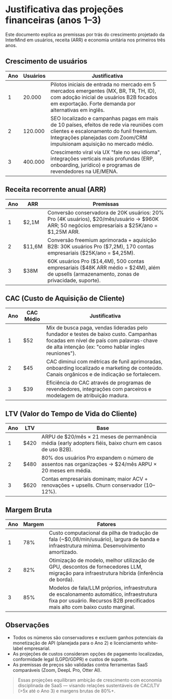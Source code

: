 # Justificativa das projeções financeiras (anos 1–3) <Badge type="warning" text="draft" />

Este documento explica as premissas por trás do crescimento projetado da InterMind em usuários, receita (ARR) e economia unitária nos primeiros três anos.

## Crescimento de usuários

| Ano | Usuários | Justificativa                                                                                                                                                                       |
| --- | -------- | ----------------------------------------------------------------------------------------------------------------------------------------------------------------------------------- |
| 1   | 20.000   | Pilotos iniciais de entrada no mercado em 5 mercados emergentes (MX, BR, TR, TH, ID), com adoção inicial de usuários B2B focados em exportação. Forte demanda por alternativas em inglês. |
| 2   | 120.000  | SEO localizado e campanhas pagas em mais de 10 países, efeitos de rede via reuniões com clientes e escalonamento do funil freemium. Integrações planejadas com Zoom/CRM impulsionam aquisição no mercado médio. |
| 3   | 400.000  | Crescimento viral via UX "fale no seu idioma", integrações verticais mais profundas (ERP, onboarding, jurídico) e programas de revendedores na UE/MENA. |

## Receita recorrente anual (ARR)

| Ano | ARR     | Premissas                                                                                                                         |
| --- | ------- | --------------------------------------------------------------------------------------------------------------------------------- |
| 1   | \$2,1M  | Conversão conservadora de 20K usuários: 20% Pro (4K usuários), \$20/mês/usuário → \$960K ARR; 50 negócios empresariais a \$25K/ano = \$1,25M ARR. |
| 2   | \$11,6M | Conversão freemium aprimorada + aquisição B2B: 30K usuários Pro (\$7,2M), 170 contas empresariais (\$25K/ano = \$4,25M).                 |
| 3   | \$38M   | 60K usuários Pro (\$14,4M), 500 contas empresariais (\$48K ARR médio = \$24M), além de upsells (armazenamento, zonas de privacidade, suporte).             |

## CAC (Custo de Aquisição de Cliente)

| Ano | CAC Médio | Justificativa                                                                                                                                                    |
| --- | --------- | ---------------------------------------------------------------------------------------------------------------------------------------------------------------- |
| 1   | \$52      | Mix de busca paga, vendas lideradas pelo fundador e testes de baixo custo. Campanhas focadas em nível de país com palavras-chave de alta intenção (ex: "como hablar ingles reuniones"). |
| 2   | \$45      | CAC diminui com métricas de funil aprimoradas, onboarding localizado e marketing de conteúdo. Canais orgânicos e de indicação se fortalecem.                   |
| 3   | \$39      | Eficiência do CAC através de programas de revendedores, integrações com parceiros e modelagem de atribuição madura.                                             |

## LTV (Valor do Tempo de Vida do Cliente)

| Ano | LTV   | Base                                                                                           |
| --- | ----- | ---------------------------------------------------------------------------------------------- |
| 1   | \$420 | ARPU de \$20/mês × 21 meses de permanência média (early adopters fiéis, baixo churn em casos de uso B2B). |
| 2   | \$480 | 80% dos usuários Pro expandem o número de assentos nas organizações → \$24/mês ARPU × 20 meses em média. |
| 3   | \$620 | Contas empresariais dominam; maior ACV + renovações + upsells. Churn conservador (10–12%).    |

## Margem Bruta

| Ano | Margem | Fatores                                                                                                                 |
| --- | ------ | ----------------------------------------------------------------------------------------------------------------------- |
| 1   | 78%    | Custo computacional da pilha de tradução de fala (\~\$0,08/min/usuário), largura de banda e infraestrutura mínima. Desenvolvimento amortizado. |
| 2   | 82%    | Otimização de modelo, melhor utilização de GPU, descontos de fornecedores LLM, migração para infraestrutura híbrida (inferência de borda). |
| 3   | 85%    | Modelos de fala/LLM próprios, infraestrutura de escalonamento automático, infraestrutura fixa por usuário. Recursos B2B precificados mais alto com baixo custo marginal. |

## Observações

- Todos os números são conservadores e excluem ganhos potenciais da monetização de API (planejada para o Ano 2) e licenciamento white-label empresarial.
- As projeções de custos consideram opções de pagamento localizadas, conformidade legal (LGPD/GDPR) e custos de suporte.
- As premissas de preços são validadas contra ferramentas SaaS comparáveis (Zoom, DeepL Pro, Otter AI).

> Essas projeções equilibram ambição de crescimento com economia disciplinada de SaaS — visando relações sustentáveis de CAC/LTV (>5x até o Ano 3) e margens brutas de 80%+.